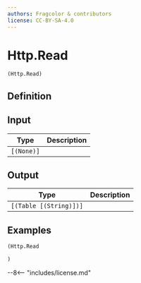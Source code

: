 ```yaml
---
authors: Fragcolor & contributors
license: CC-BY-SA-4.0
---
```



# Http.Read

```clojure
(Http.Read)
```


## Definition




## Input

| Type | Description |
|------|-------------|
| `[(None)]` |  |


## Output

| Type | Description |
|------|-------------|
| `[(Table [(String)])]` |  |


## Examples

```clojure
(Http.Read

)
```


--8<-- "includes/license.md"
